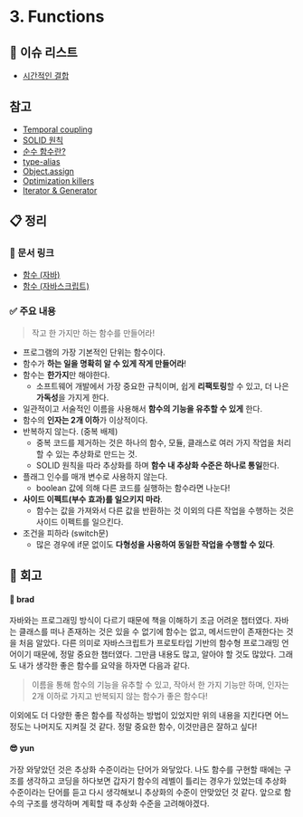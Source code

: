 # 3. Functions

## :pushpin: 이슈 리스트

- [시간적인 결합](https://github.com/brad-go/clean-code-study/issues/16)

## 참고

- [Temporal coupling](https://enterprisecraftsmanship.com/posts/temporal-coupling-and-immutability/)
- [SOLID 원칙](https://www.nextree.co.kr/p6960/)
- [순수 함수란?](https://jeong-pro.tistory.com/23)
- [type-alias](https://www.typescriptlang.org/docs/handbook/advanced-types.html#interfaces-vs-type-aliases)
- [Object.assign](https://developer.mozilla.org/ko/docs/Web/JavaScript/Reference/Global_Objects/Object/assign)
- [Optimization killers](https://github.com/petkaantonov/bluebird/wiki/Optimization-killers)
- [Iterator & Generator](https://developer.mozilla.org/ko/docs/Web/JavaScript/Guide/Iterators_and_Generators)

## :clipboard: 정리

### :link: 문서 링크

- [함수 (자바)](./heewhy_java.md)
- [함수 (자바스크립트)](./brad_javascript.md)

### :white_check_mark: 주요 내용

> 작고 한 가지만 하는 함수를 만들어라!

- 프로그램의 가장 기본적인 단위는 함수이다.
- 함수가 **하는 일을 명확히 알 수 있게 작게 만들어라**!
- 함수는 **한가지**만 해야한다.
  - 소프트웨어 개발에서 가장 중요한 규칙이며, 쉽게 **리팩토링**할 수 있고, 더 나은 **가독성**을 가지게 한다.
- 일관적이고 서술적인 이름을 사용해서 **함수의 기능을 유추할 수 있게** 한다.
- 함수의 **인자는 2개 이하**가 이상적이다.
- 반복하지 않는다. (중복 배제)
  - 중복 코드를 제거하는 것은 하나의 함수, 모듈, 클래스로 여러 가지 작업을 처리할 수 있는 추상화로 만드는 것.
  - SOLID 원칙을 따라 추상화를 하며 **함수 내 추상화 수준은 하나로 통일**한다.
- 플래그 인수를 매개 변수로 사용하지 않는다.
  - boolean 값에 의해 다른 코드를 실행하는 함수라면 나눈다!
- **사이드 이펙트(부수 효과)를 일으키지 마라**.
  - 함수는 값을 가져와서 다른 값을 반환하는 것 이외의 다른 작업을 수행하는 것은 사이드 이펙트를 일으킨다.
- 조건을 피하라 (switch문)
  - 많은 경우에 if문 없이도 **다형성을 사용하여 동일한 작업을 수행할 수 있다**.

## :pray: 회고

#### :bread: brad

자바와는 프로그래밍 방식이 다르기 때문에 책을 이해하기 조금 어려운 챕터였다. 자바는 클래스를 떠나 존재하는 것은 있을 수 없기에 함수는 없고, 메서드만이 존재한다는 것을 처음 알았다.
다른 의미로 자바스크립트가 프로토타입 기반의 함수형 프로그래밍 언어이기 때문에, 정말 중요한 챕터였다. 그만큼 내용도 많고, 알아야 할 것도 많았다. 그래도 내가 생각한 좋은 함수를 요약을 하자면 다음과 같다.

> 이름을 통해 함수의 기능을 유추할 수 있고, 작아서 한 가지 기능만 하며, 인자는 2개 이하로 가지고 반복되지 않는 함수가 좋은 함수다!

이외에도 더 다양한 좋은 함수를 작성하는 방법이 있었지만 위의 내용을 지킨다면 어느 정도는 나머지도 지켜질 것 같다. 정말 중요한 함수, 이것만큼은 잘하고 싶다!

#### :sunglasses: yun
가장 와닿았던 것은 추상화 수준이라는 단어가 와닿았다. 나도 함수를 구현할 때에는 구조를 생각하고 코딩을 하다보면 갑자기 함수의 레벨이 틀리는 경우가 있었는데 추상화 수준이라는 단어를 듣고 다시 생각해보니 추상화의 수준이 안맞았던 것 같다. 앞으로 함수의 구조를 생각하며 계획할 때 추상화 수준을 고려해야겠다.